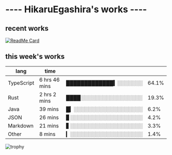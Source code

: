# ---- HikaruEgashira's works ----

## recent works

[![ReadMe Card](https://github-readme-stats.vercel.app/api/pin/?username=twin-te&repo=twinte-front)](https://github.com/twin-te/twinte-front)

## this week's works

| lang        | time           |                       |        |
| ----------- | -------------- | --------------------- | ------ |
| TypeScript  | 6 hrs 46 mins  | █████████████▍░░░░░░░ |  64.1% |
| Rust        | 2 hrs 2 mins   | ████░░░░░░░░░░░░░░░░░ |  19.3% |
| Java        | 39 mins        | █▎░░░░░░░░░░░░░░░░░░░ |   6.2% |
| JSON        | 26 mins        | ▊░░░░░░░░░░░░░░░░░░░░ |   4.2% |
| Markdown    | 21 mins        | ▋░░░░░░░░░░░░░░░░░░░░ |   3.3% |
| Other       | 8 mins         | ▎░░░░░░░░░░░░░░░░░░░░ |   1.4% |

![trophy](https://github-profile-trophy.vercel.app/?username=HikaruEgashira&theme=onedark)
